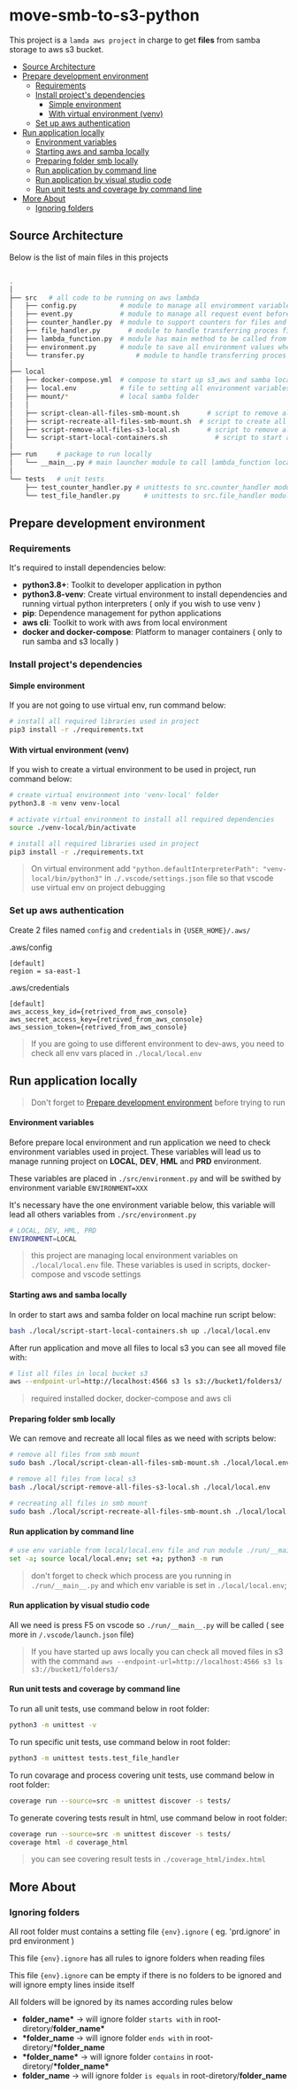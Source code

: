 # move-smb-to-s3-python

This project is a `lamda aws project` in charge to get **files** from samba storage to aws s3 bucket.

  * [Source Architecture](#source-architecture)
  * [Prepare development environment](#prepare-development-environment)
    + [Requirements](#requirements)
    + [Install project's dependencies](#install-project-s-dependencies)
      - [Simple environment](#simple-environment)
      - [With virtual environment (venv)](#with-virtual-environment--venv-)
    + [Set up aws authentication](#set-up-aws-authentication)
  * [Run application locally](#run-application-locally)
      - [Environment variables](#environment-variables)
      - [Starting aws and samba locally](#starting-aws-and-samba-locally)
      - [Preparing folder smb locally](#preparing-folder-smb-locally)
      - [Run application by command line](#run-application-by-command-line)
      - [Run application by visual studio code](#run-application-by-visual-studio-code)
      - [Run unit tests and coverage by command line](#run-unit-tests-and-coverage-by-command-line)
  * [More About](#more-about)
    + [Ignoring folders](#ignoring-folders)

      
## Source Architecture
Below is the list of main files in this projects

```bash

.
│
├── src	  # all code to be running on aws lambda
│   ├── config.py			# module to manage all enviromment variables and settings
│   ├── event.py			# module to manage all request event before run any step in .lambda_function.py
│   ├── counter_handler.py	# module to support counters for files and folders in .transfer.py
│   ├── file_handler.py		  # module to handle transferring proces file
│   ├── lambda_function.py	# module has main method to be called from aws lambda
│   ├── environment.py      # module to save all environment values when initiating application
│   └── transfer.py			    # module to handle transferring proces file
│
├── local
│   ├── docker-compose.yml 	# compose to start up s3_aws and samba localy
│   ├── local.env			# file to setting all environment variables
│   ├── mount/*				# local samba folder
│   │
│   ├── script-clean-all-files-smb-mount.sh		  # script to remove all file from local samba folder
│   ├── script-recreate-all-files-smb-mount.sh	# script to create all fake files into local samba folder
│   ├── script-remove-all-files-s3-local.sh		  # script to remove all files from local s3
│   └── script-start-local-containers.sh		    # script to start and prepare samba and s3 localy
│
├── run 	# package to run locally
│   └── __main__.py # main launcher module to call lambda_function locally
│
└── tests 	# unit tests
    ├── test_counter_handler.py # unittests to src.counter_handler module
    └── test_file_handler.py	  # unittests to src.file_handler module

```

## Prepare development environment

### Requirements
It's required to install dependencies below:
 - **python3.8+**: Toolkit to developer application in python
 - **python3.8-venv**: Create virtual environment to install dependencies and running virtual python interpreters ( only if you wish to use venv )
 - **pip**: Dependence management for python applications
 - **aws cli**: Toolkit to work with aws from local environment
 - **docker and docker-compose**: Platform to manager containers ( only to run samba and s3 locally )

### Install project's dependencies 

#### Simple environment
If you are not going to use virtual env, run command below:

```bash
# install all required libraries used in project
pip3 install -r ./requirements.txt
```

#### With virtual environment (venv)
If you wish to create a virtual environment to be used in project, run command below:
```bash
# create virtual environment into 'venv-local' folder
python3.8 -m venv venv-local

# activate virtual environment to install all required dependencies
source ./venv-local/bin/activate

# install all required libraries used in project
pip3 install -r ./requirements.txt

```

> On virtual environment add `"python.defaultInterpreterPath": "venv-local/bin/python3"` in `./.vscode/settings.json` file so that vscode use virtual env on project debugging

### Set up aws authentication
Create 2 files named `config` and `credentials` in `{USER_HOME}/.aws/`


.aws/config
```
[default]
region = sa-east-1
```

.aws/credentials
```
[default]
aws_access_key_id={retrived_from_aws_console}
aws_secret_access_key={retrived_from_aws_console}
aws_session_token={retrived_from_aws_console}
```

> If you are going to use different environment to dev-aws, you need to check all env vars placed in `./local/local.env`

## Run application locally

> Don't forget to [Prepare development environment](#prepare-development-environment) before trying to run

#### Environment variables
Before prepare local environment and run application we need to check environment variables used in project.
These variables will lead us to manage running project on **LOCAL**, **DEV**, **HML** and **PRD** environment.

These variables are placed in `./src/environment.py` and will be swithed by environment variable `ENVIRONMENT=XXX`

It's necessary have the one environment variable below, this variable will lead all others variables from `./src/environment.py`

```bash
# LOCAL, DEV, HML, PRD
ENVIRONMENT=LOCAL
```

> this project are managing local environment variables on `./local/local.env` file. These variables is used in scripts, docker-compose and vscode settings

#### Starting aws and samba locally
In order to start aws and samba folder on local machine run script below:
```bash
bash ./local/script-start-local-containers.sh up ./local/local.env
```
After run application and move all files to local s3 you can see all moved file with:
```bash
# list all files in local bucket s3
aws --endpoint-url=http://localhost:4566 s3 ls s3://bucket1/folders3/
```
> required installed docker, docker-compose and aws cli

#### Preparing folder smb locally
We can remove and recreate all local files as we need with scripts below:
```bash
# remove all files from smb mount
sudo bash ./local/script-clean-all-files-smb-mount.sh ./local/local.env

# remove all files from local s3
bash ./local/script-remove-all-files-s3-local.sh ./local/local.env

# recreating all files in smb mount
sudo bash ./local/script-recreate-all-files-smb-mount.sh ./local/local.env

```

#### Run application by command line
```bash
# use env variable from local/local.env file and run module ./run/__main__.py
set -a; source local/local.env; set +a; python3 -m run
```
> don't forget to check which process are you running in `./run/__main__.py` and which env variable is set in `./local/local.env`;

####  Run application by visual studio code
All we need is press F5 on vscode so `./run/__main__.py` will be called ( see more in `/.vscode/launch.json` file)

> If you have started up aws locally you can check all moved files in s3 with the command `aws --endpoint-url=http://localhost:4566 s3 ls s3://bucket1/folders3/`

#### Run unit tests and coverage by command line

To run all unit tests, use command below in root folder:

```bash
python3 -m unittest -v
```

To run specific unit tests, use command below in root folder:

```bash
python3 -m unittest tests.test_file_handler
```

To run covarage and process covering unit tests, use command below in root folder:

```bash
coverage run --source=src -m unittest discover -s tests/
```

To generate covering tests result in html, use command below in root folder:

```bash
coverage run --source=src -m unittest discover -s tests/
coverage html -d coverage_html
```
> you can see covering result tests in `./coverage_html/index.html`


## More About

### Ignoring folders

All root folder must contains a setting file `{env}.ignore` ( eg. 'prd.ignore' in prd environment )

This file `{env}.ignore` has all rules to ignore folders when reading files

This file `{env}.ignore` can be empty if there is no folders to be ignored and will ignore empty lines inside itself

All folders will be ignored by its names according rules below
  - **folder_name\***    -> will ignore folder `starts with` in root-diretory/**folder_name\***
  - **\*folder_name**    -> will ignore folder `ends with` in root-diretory/**\*folder_name**
  - **\*folder_name\***   -> will ignore folder `contains` in root-diretory/**\*folder_name\***
  - **folder_name**     -> will ignore folder `is equals` in root-diretory/**folder_name**
